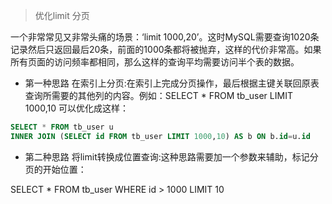 

> 优化limit 分页


一个非常常见又非常头痛的场景：‘limit 1000,20’。这时MySQL需要查询1020条记录然后只返回最后20条，前面的1000条都将被抛弃，这样的代价非常高。如果所有页面的访问频率都相同，那么这样的查询平均需要访问半个表的数据。

- 第一种思路 在索引上分页:在索引上完成分页操作，最后根据主键关联回原表查询所需要的其他列的内容。例如：SELECT * FROM tb_user LIMIT 1000,10 可以优化成这样：

```sql
SELECT * FROM tb_user u 
INNER JOIN (SELECT id FROM tb_user LIMIT 1000,10) AS b ON b.id=u.id
```

- 第二种思路 将limit转换成位置查询:这种思路需要加一个参数来辅助，标记分页的开始位置：

SELECT * FROM tb_user WHERE id > 1000 LIMIT 10